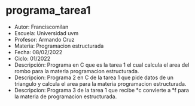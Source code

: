 # programa_tarea1

<ul>
<li>Autor: Franciscomilan</li>
 <li>Escuela: Universidad uvm</li>
 <li>Profesor: Armando Cruz</li>
 <li>Materia: Programacion estructurada</li>
 <li>Fecha: 08/02/2022</li>
 <li>Ciclo: 01/2022</li>

<li>Descripción: Programa en C que es la tarea 1 el cual calcula el area del rombo para la materia programacion estructurada.  </li>
 <li>Descripcion: Programa 2 en C de la tarea 1 que pide datos de un triangulo y calcula el area para la materia programacion estructurada.</li>
 <li>Descripcion: Programa 3 de la tarea 1 que recibe °c convierte a °f para la materia de programacion estructurada. </li>
 
